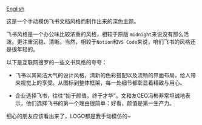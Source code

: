 [English](https://github.com/ChaosPainter-pjz/SiYuan_FeishuStyle/blob/main/README.md)

这是一个手动模仿飞书文档风格而制作出来的深色主题。

飞书风格是一个办公味比较浓重的风格，相较于原版 `midnight`来说没有那么活泼。更注重沉稳、清晰。当然，相较于`Notion`和`VS Code`来说，咱们飞书的风格还是很年轻的。

以下是互联网搜罗的一些文书风格的夸夸：
* 飞书以其简洁大气的设计风格，清新的色彩搭配以及流畅的界面布局，给人带来视觉上的享受。从图标到整体框架，每一处细节都彰显着精致与用心。

* 企业选择飞书，往往“始于颜值，终于才华”。文和友CEO冯彬非常坦诚地表示，他们选择飞书的第一个理由很简单：好看，颜值是第一生产力。

细心的朋友应该看出来了，LOGO都是我手动模仿的~

